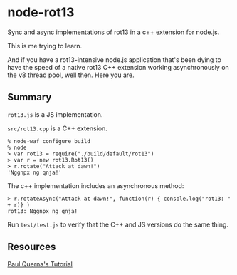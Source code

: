 node-rot13
==========

Sync and async implementations of rot13 in a c++ extension for node.js.

This is me trying to learn.

And if you have a rot13-intensive node.js application that's been dying to have
the speed of a native rot13 C++ extension working asynchronously on the v8
thread pool, well then.  Here you are.

Summary
-------

`rot13.js` is a JS implementation.

`src/rot13.cpp` is a C++ extension.

    % node-waf configure build
    % node
    > var rot13 = require("./build/default/rot13")
    > var r = new rot13.Rot13()
    > r.rotate("Attack at dawn!")
    'Nggnpx ng qnja!'

The c++ implementation includes an asynchronous method:

    > r.rotateAsync("Attack at dawn!", function(r) { console.log("rot13: " + r)} )
    rot13: Nggnpx ng qnja!

Run `test/test.js` to verify that the C++ and JS versions do the same thing.

Resources
---------

[Paul Querna's Tutorial](https://www.cloudkick.com/blog/2010/aug/23/writing-nodejs-native-extensions/)

